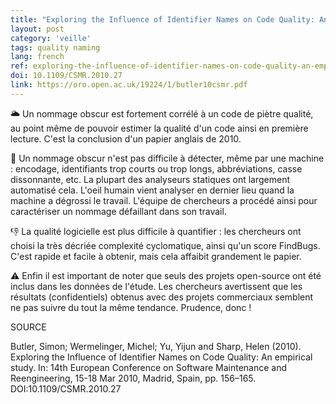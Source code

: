 ```yaml
---
title: "Exploring the Influence of Identifier Names on Code Quality: An empirical study"
layout: post
category: 'veille'
tags: quality naming
lang: french
ref: exploring-the-influence-of-identifier-names-on-code-quality-an-empirical-study 
doi: 10.1109/CSMR.2010.27
link: https://oro.open.ac.uk/19224/1/butler10csmr.pdf
---
```


🌥️ Un nommage obscur est fortement corrélé à un code de piètre qualité, au point même de pouvoir estimer la qualité d'un code ainsi en première lecture. C'est la conclusion d'un papier anglais de 2010.

🤖 Un nommage obscur n'est pas difficile à détecter, même par une machine : encodage, identifiants trop courts ou trop longs, abbréviations, casse dissonnante, etc. La plupart des analyseurs statiques ont largement automatisé cela. L'oeil humain vient analyser en dernier lieu quand la machine a dégrossi le travail. L'équipe de chercheurs a procédé ainsi pour caractériser un nommage défaillant dans son travail.

👎 La qualité logicielle est plus difficile à quantifier : les chercheurs ont choisi la très décriée complexité cyclomatique, ainsi qu'un score FindBugs. C'est rapide et facile à obtenir, mais cela affaibit grandement le papier.

⚠️ Enfin il est important de noter que seuls des projets open-source ont été inclus dans les données de l'étude. Les chercheurs avertissent que les résultats (confidentiels) obtenus avec des projets commerciaux semblent ne pas suivre du tout la même tendance. Prudence, donc !

SOURCE

Butler, Simon; Wermelinger, Michel; Yu, Yijun and Sharp, Helen (2010). Exploring the Influence of Identifier Names on Code Quality: An empirical study. In: 14th European Conference on Software Maintenance and Reengineering, 15-18 Mar 2010, Madrid, Spain, pp. 156–165. DOI:10.1109/CSMR.2010.27